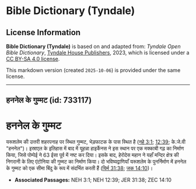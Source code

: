 # Bible Dictionary (Tyndale)

## License Information

**Bible Dictionary (Tyndale)** is based on and adapted from: _Tyndale Open Bible Dictionary_, [Tyndale House Publishers](https://tyndaleopenresources.com/), 2023, which is licensed under a [CC BY-SA 4.0 license](https://creativecommons.org/licenses/by-sa/4.0/legalcode.en).

This markdown version (created `2025-10-06`) is provided under the same license.



--------------------------------

## हननेल के गुम्मट (id: 733117)

हननेल के गुम्मट
===============

यरूशलेम की उत्तरी शहरपनाह पर स्थित गुम्मट, भेड़फाटक के पास स्थित है ([नहे 3:1](https://ref.ly/Neh3:1); [12:39](https://ref.ly/Neh12:39); के.जे.वी "हननेल")। इस्राएल के इतिहास में बाद में यूहन्ना हाइर्केनस ने इस स्थान पर एक मक्काबी गढ़ का निर्माण किया, जिसे पोम्पेई ने 63 ईसा पूर्व में नष्ट कर दिया। इसके बाद, हेरोदेस महान ने यहाँ मन्दिर क्षेत्र की निगरानी के लिए एंटोनिया की गुम्मट का निर्माण किया। दो भविष्यद्वाणियाँ यरूशलेम के पुनर्निर्माण में हननेल के गुम्मट को एक सीमा बिंदु के रूप में संदर्भित करती हैं ([यिर्म 31:38](https://ref.ly/Jer31:38); [जक 14:10](https://ref.ly/Zech14:10))।

* **Associated Passages:** NEH 3:1; NEH 12:39; JER 31:38; ZEC 14:10

